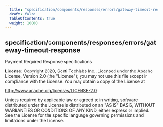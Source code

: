 ```yaml
---
  title: "specification/components/responses/errors/gateway-timeout-response"
  draft: false
  TableOfContents: true
  weight: 10000
---
```

<a name="module_specification/components/responses/errors/gateway-timeout-response"></a>

## specification/components/responses/errors/gateway-timeout-response
Payment Required Response specifications

**License**: Copyright 2020, Senti Techlabs Inc..
Licensed under the Apache License, Version 2.0 (the &quot;License&quot;);
you may not use this file except in compliance with the License.
You may obtain a copy of the License at

   http://www.apache.org/licenses/LICENSE-2.0

Unless required by applicable law or agreed to in writing, software
distributed under the License is distributed on an &quot;AS IS&quot; BASIS,
WITHOUT WARRANTIES OR CONDITIONS OF ANY KIND, either express or implied.
See the License for the specific language governing permissions and
limitations under the License.  
